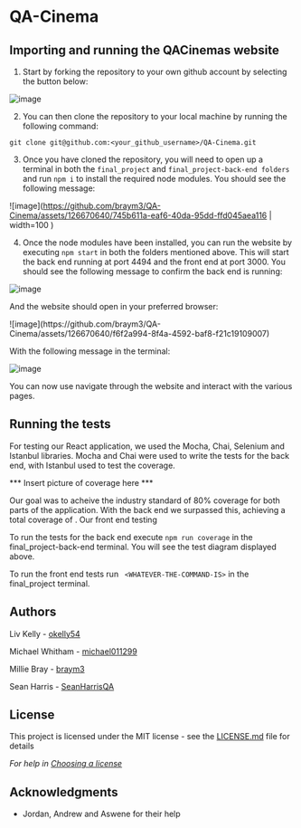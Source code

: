 # QA-Cinema

## Importing and running the QACinemas website

1. Start by forking the repository to your own github account by selecting the button below:

![image](https://github.com/braym3/QA-Cinema/assets/126670640/d10a360c-1611-485d-ab1c-8421d1f0fbbd)

2. You can then clone the repository to your local machine by running the following command:
```
git clone git@github.com:<your_github_username>/QA-Cinema.git
```
3. Once you have cloned the repository, you will need to open up a terminal in both the ```final_project``` and ```final_project-back-end folders``` and run ```npm i``` to install the required node modules. You should see the following message:

![image](https://github.com/braym3/QA-Cinema/assets/126670640/745b611a-eaf6-40da-95dd-ffd045aea116 | width=100 )

4. Once the node modules have been installed, you can run the website by executing ```npm start``` in both the folders mentioned above. This will start the back end running at port 4494 and the front end at port 3000. You should see the following message to confirm the back end is running:

![image](https://github.com/braym3/QA-Cinema/assets/126670640/173151e0-9837-4392-af83-e61f8262efa8)

And the website should open in your preferred browser:

<REPLACE-THIS-IMAGE>
![image](https://github.com/braym3/QA-Cinema/assets/126670640/f6f2a994-8f4a-4592-baf8-f21c19109007)
  
With the following message in the terminal:
  
![image](https://github.com/braym3/QA-Cinema/assets/126670640/fdda68cc-61fc-489d-8c3f-7dd0ca2561f7)

You can now use navigate through the website and interact with the various pages.

## Running the tests

For testing our React application, we used the Mocha, Chai, Selenium and Istanbul libraries. Mocha and Chai were used to write the tests for the back end, with Istanbul used to test the coverage. 

*** Insert picture of coverage here ***

Our goal was to acheive the industry standard of 80% coverage for both parts of the application. With the back end we surpassed this, achieving a total coverage of <INSERT-COVERAGE-HERE>. Our front end testing <INSERT-DETAILS-HERE>
  
To run the tests for the back end execute ```npm run coverage``` in the final_project-back-end terminal. You will see the test diagram displayed above.
  
To run the front end tests run ``` <WHATEVER-THE-COMMAND-IS>``` in the final_project terminal.
  
## Authors
  
Liv Kelly - [okelly54](https://github.com/okelly54)
  
Michael Whitham - [michael011299](https://github.com/michael011299)
  
Millie Bray - [braym3](https://github.com/braym3)
  
Sean Harris - [SeanHarrisQA](https://github.com/SeanHarrisQA)
  
## License

This project is licensed under the MIT license - see the [LICENSE.md](LICENSE.md) file for details 

*For help in [Choosing a license](https://choosealicense.com/)*

## Acknowledgments

* Jordan, Andrew and Aswene for their help
  
  
